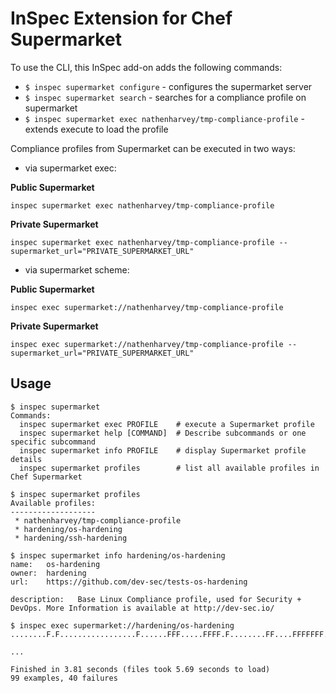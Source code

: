 # InSpec Extension for Chef Supermarket

To use the CLI, this InSpec add-on adds the following commands:

 * `$ inspec supermarket configure` - configures the supermarket server
 * `$ inspec supermarket search` - searches for a compliance profile on supermarket
 * `$ inspec supermarket exec nathenharvey/tmp-compliance-profile` - extends execute to load the profile

 Compliance profiles from Supermarket can be executed in two ways:

 - via supermarket exec:

 **Public Supermarket**

 `inspec supermarket exec nathenharvey/tmp-compliance-profile`

 **Private Supermarket**

 `inspec supermarket exec nathenharvey/tmp-compliance-profile --supermarket_url="PRIVATE_SUPERMARKET_URL"`


 - via supermarket scheme:

 **Public Supermarket**

 `inspec exec supermarket://nathenharvey/tmp-compliance-profile`

 **Private Supermarket**

 `inspec exec supermarket://nathenharvey/tmp-compliance-profile --supermarket_url="PRIVATE_SUPERMARKET_URL"`


## Usage

```
$ inspec supermarket
Commands:
  inspec supermarket exec PROFILE    # execute a Supermarket profile
  inspec supermarket help [COMMAND]  # Describe subcommands or one specific subcommand
  inspec supermarket info PROFILE    # display Supermarket profile details
  inspec supermarket profiles        # list all available profiles in Chef Supermarket

$ inspec supermarket profiles
Available profiles:
-------------------
 * nathenharvey/tmp-compliance-profile
 * hardening/os-hardening
 * hardening/ssh-hardening

$ inspec supermarket info hardening/os-hardening
name:   os-hardening
owner:  hardening
url:    https://github.com/dev-sec/tests-os-hardening

description:   Base Linux Compliance profile, used for Security + DevOps. More Information is available at http://dev-sec.io/

$ inspec exec supermarket://hardening/os-hardening
........F.F.................F......FFF.....FFFF.F........FF....FFFFFFF...FF.FFFFFF.FFFFFFFFFFF.F...

...

Finished in 3.81 seconds (files took 5.69 seconds to load)
99 examples, 40 failures
```
